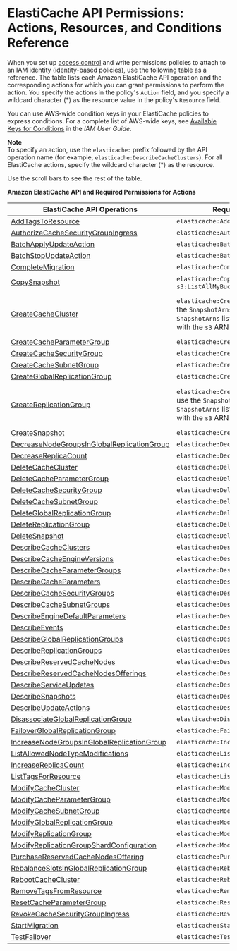 # ElastiCache API Permissions: Actions, Resources, and Conditions Reference<a name="IAM.APIReference"></a>

When you set up [access control](IAM.md#IAM.AccessControl) and write permissions policies to attach to an IAM identity \(identity\-based policies\), use the following table as a reference\. The table lists each Amazon ElastiCache API operation and the corresponding actions for which you can grant permissions to perform the action\. You specify the actions in the policy's `Action` field, and you specify a wildcard character \(\*\) as the resource value in the policy's `Resource` field\. 

You can use AWS\-wide condition keys in your ElastiCache policies to express conditions\. For a complete list of AWS\-wide keys, see [Available Keys for Conditions](https://docs.aws.amazon.com/IAM/latest/UserGuide/reference_policies_elements.html#AvailableKeys) in the *IAM User Guide*\.

**Note**  
To specify an action, use the `elasticache:` prefix followed by the API operation name \(for example, `elasticache:DescribeCacheClusters`\)\. For all ElastiCache actions, specify the wildcard character \(\*\) as the resource\.

Use the scroll bars to see the rest of the table\.


**Amazon ElastiCache API and Required Permissions for Actions**  

| ElastiCache API Operations | Required Permissions \(API Actions\) | Resources  | 
| --- | --- | --- | 
|  [AddTagsToResource](https://docs.aws.amazon.com/AmazonElastiCache/latest/APIReference/API_AddTagsToResource.html) | `elasticache:AddTagsToResource` | \* | 
|  [AuthorizeCacheSecurityGroupIngress](https://docs.aws.amazon.com/AmazonElastiCache/latest/APIReference/API_AuthorizeCacheSecurityGroupIngress.html) | `elasticache:AuthorizeCacheSecurityGroupIngress` | \* | 
|  [BatchApplyUpdateAction](https://docs.aws.amazon.com/AmazonElastiCache/latest/APIReference/API_BatchApplyUpdateAction.html) |   `elasticache:BatchApplyUpdateAction` |  \* | 
| [BatchStopUpdateAction](https://docs.aws.amazon.com/AmazonElastiCache/latest/APIReference/API_BatchStopUpdateAction.html) |   `elasticache:BatchStopUpdateAction` |  \* | 
| [CompleteMigration](https://docs.aws.amazon.com/AmazonElastiCache/latest/APIReference/API_CompleteMigration.html) |   `elasticache:CompleteMigration` |  \*  | 
|  [CopySnapshot](https://docs.aws.amazon.com/AmazonElastiCache/latest/APIReference/API_CopySnapshot.html) |  `elasticache:CopySnapshot` `s3:GetBucketLocation` `s3:ListAllMyBuckets` |  \* \* \* | 
|  [CreateCacheCluster](https://docs.aws.amazon.com/AmazonElastiCache/latest/APIReference/API_CreateCacheCluster.html) |  `elasticache:CreateCacheCluster` `s3:GetObject`  If you use the `SnapshotArns` parameter, each member of the `SnapshotArns` list requires its own `s3:GetObject` permission with the `s3` ARN as its resource\.  |  \* `arn:aws:s3:::my_bucket/snapshot1.rdb` Where *my\_bucket*/*snapshot1* is an S3 bucket and snapshot that you want to create the cache cluster from\. | 
|  [CreateCacheParameterGroup](https://docs.aws.amazon.com/AmazonElastiCache/latest/APIReference/API_CreateCacheParameterGroup.html) | `elasticache:CreateCacheParameterGroup` | \* | 
|  [CreateCacheSecurityGroup](https://docs.aws.amazon.com/AmazonElastiCache/latest/APIReference/API_CreateCacheSecurityGroup.html) | `elasticache:CreateCacheSecurityGroup` | \* | 
|  [CreateCacheSubnetGroup](https://docs.aws.amazon.com/AmazonElastiCache/latest/APIReference/API_CreateCacheSubnetGroup.html) | `elasticache:CreateCacheSubnetGroup` | \* | 
|  [CreateGlobalReplicationGroup](https://docs.aws.amazon.com/AmazonElastiCache/latest/APIReference/API_CreateGlobalReplicationGroup.html) |  `elasticache:CreateGlobalReplicationGroup` | \* | 
|  [CreateReplicationGroup](https://docs.aws.amazon.com/AmazonElastiCache/latest/APIReference/API_CreateReplicationGroup.html) |  `elasticache:CreateReplicationGroup` `s3:GetObject`  If you use the `SnapshotArns` parameter, each member of the `SnapshotArns` list requires its own `s3:GetObject` permission with the `s3` ARN as its resource\.  |  \* `arn:aws:s3:::my_bucket/snapshot1.rdb` Where *my\_bucket*/*snapshot1* is an S3 bucket and snapshot that you want to create the cache cluster from\. | 
|  [CreateSnapshot](https://docs.aws.amazon.com/AmazonElastiCache/latest/APIReference/API_CreateSnapshot.html) | `elasticache:CreateSnapshot` | \* | 
|  [DecreaseNodeGroupsInGlobalReplicationGroup](https://docs.aws.amazon.com/AmazonElastiCache/latest/APIReference/API_DecreaseNodeGroupsInGlobalReplicationGroup.html) | `elasticache:DecreaseNodeGroupsInGlobalReplicationGroup` | \* | 
|  [DecreaseReplicaCount](https://docs.aws.amazon.com/AmazonElastiCache/latest/APIReference/API_DecreaseReplicaCount.html) | `elasticache:DecreaseReplicaCount` | \* | 
|  [DeleteCacheCluster](https://docs.aws.amazon.com/AmazonElastiCache/latest/APIReference/API_DeleteCacheCluster.html) | `elasticache:DeleteCacheCluster` | \* | 
|  [DeleteCacheParameterGroup](https://docs.aws.amazon.com/AmazonElastiCache/latest/APIReference/API_DeleteCacheParameterGroup.html) | `elasticache:DeleteCacheParameterGroup` | \* | 
|  [DeleteCacheSecurityGroup](https://docs.aws.amazon.com/AmazonElastiCache/latest/APIReference/API_DeleteCacheSecurityGroup.html) | `elasticache:DeleteCacheSecurityGroup` | \* | 
|  [DeleteCacheSubnetGroup](https://docs.aws.amazon.com/AmazonElastiCache/latest/APIReference/API_DeleteCacheSubnetGroup.html) | `elasticache:DeleteCacheSubnetGroup` | \* | 
|  [DeleteGlobalReplicationGroup](https://docs.aws.amazon.com/AmazonElastiCache/latest/APIReference/API_DeleteGlobalReplicationGroup.html) | `elasticache:DeleteGlobalReplicationGroup` | \* | 
|  [DeleteReplicationGroup](https://docs.aws.amazon.com/AmazonElastiCache/latest/APIReference/API_DeleteReplicationGroup.html) | `elasticache:DeleteReplicationGroup` | \* | 
|  [DeleteSnapshot](https://docs.aws.amazon.com/AmazonElastiCache/latest/APIReference/API_DeleteSnapshot.html) | `elasticache:DeleteSnapshot` | \* | 
|  [DescribeCacheClusters](https://docs.aws.amazon.com/AmazonElastiCache/latest/APIReference/API_DescribeCacheClusters.html) | `elasticache:DescribeCacheClusters` | \* | 
|  [DescribeCacheEngineVersions](https://docs.aws.amazon.com/AmazonElastiCache/latest/APIReference/API_DescribeCacheEngineVersions.html) | `elasticache:DescribeCacheEngineVersions` | \* | 
|  [DescribeCacheParameterGroups](https://docs.aws.amazon.com/AmazonElastiCache/latest/APIReference/API_DescribeCacheParameterGroups.html) | `elasticache:DescribeCacheParameterGroups` | \* | 
|  [DescribeCacheParameters](https://docs.aws.amazon.com/AmazonElastiCache/latest/APIReference/API_DescribeCacheParameters.html) | `elasticache:DescribeCacheParameters` | \* | 
|  [DescribeCacheSecurityGroups](https://docs.aws.amazon.com/AmazonElastiCache/latest/APIReference/API_DescribeCacheSecurityGroups.html) | `elasticache:DescribeCacheSecurityGroups` | \* | 
|  [DescribeCacheSubnetGroups](https://docs.aws.amazon.com/AmazonElastiCache/latest/APIReference/API_DescribeCacheSubnetGroups.html) | `elasticache:DescribeCacheSubnetGroups` | \* | 
|  [DescribeEngineDefaultParameters](https://docs.aws.amazon.com/AmazonElastiCache/latest/APIReference/API_DescribeEngineDefaultParameters.html) | `elasticache:DescribeEngineDefaultParameters` | \* | 
|  [DescribeEvents](https://docs.aws.amazon.com/AmazonElastiCache/latest/APIReference/API_DescribeEvents.html) | `elasticache:DescribeEvents` | \* | 
|  [DescribeGlobalReplicationGroups](https://docs.aws.amazon.com/AmazonElastiCache/latest/APIReference/API_DescribeGlobalReplicationGroups.html) | `elasticache:DescribeGlobalReplicationGroups` | \* | 
|  [DescribeReplicationGroups](https://docs.aws.amazon.com/AmazonElastiCache/latest/APIReference/API_DescribeReplicationGroups.html) | `elasticache:DescribeReplicationGroups` | \* | 
|  [DescribeReservedCacheNodes](https://docs.aws.amazon.com/AmazonElastiCache/latest/APIReference/API_DescribeReservedCacheNodes.html) | `elasticache:DescribeReservedCacheNodes` | Reserved\-instance | 
|  [DescribeReservedCacheNodesOfferings](https://docs.aws.amazon.com/AmazonElastiCache/latest/APIReference/API_DescribeReservedCacheNodesOfferings.html) | `elasticache:DescribeReservedCacheNodesOfferings` | \* | 
|  [DescribeServiceUpdates](https://docs.aws.amazon.com/AmazonElastiCache/latest/APIReference/API_DescribeServiceUpdates.html) | `elasticache:DescribeServiceUpdates` | \* | 
|  [DescribeSnapshots](https://docs.aws.amazon.com/AmazonElastiCache/latest/APIReference/API_DescribeSnapshots.html) | `elasticache:DescribeSnapshots` | \* | 
|  [DescribeUpdateActions](https://docs.aws.amazon.com/AmazonElastiCache/latest/APIReference/API_DescribeUpdateActions.html) | `elasticache:DescribeUpdateActions` | \* | 
|  [DisassociateGlobalReplicationGroup](https://docs.aws.amazon.com/AmazonElastiCache/latest/APIReference/API_DisassociateGlobalReplicationGroup.html) | `elasticache:DisassociateGlobalReplicationGroup` | \* | 
|  [FailoverGlobalReplicationGroup](https://docs.aws.amazon.com/AmazonElastiCache/latest/APIReference/API_FailoverGlobalReplicationGroup.html) | `elasticache:FailoverGlobalReplicationGroup` | \* | 
|  [IncreaseNodeGroupsInGlobalReplicationGroup](https://docs.aws.amazon.com/AmazonElastiCache/latest/APIReference/API_IncreaseNodeGroupsInGlobalReplicationGroup.html) | `elasticache:IncreaseNodeGroupsInGlobalReplicationGroup` | \* | 
|  [ListAllowedNodeTypeModifications](https://docs.aws.amazon.com/AmazonElastiCache/latest/APIReference/API_ListAllowedNodeTypeModifications.html) | `elasticache:ListAllowedNodeTypeModifications` | \* | 
|  [IncreaseReplicaCount](https://docs.aws.amazon.com/AmazonElastiCache/latest/APIReference/API_IncreaseReplicaCount.html) | `elasticache:IncreaseReplicaCount` | \* | 
|  [ListTagsForResource](https://docs.aws.amazon.com/AmazonElastiCache/latest/APIReference/API_ListTagsForResource.html) | `elasticache:ListTagsForResource` | \* | 
|  [ModifyCacheCluster](https://docs.aws.amazon.com/AmazonElastiCache/latest/APIReference/API_ModifyCacheCluster.html) | `elasticache:ModifyCacheCluster` | \* | 
|  [ModifyCacheParameterGroup](https://docs.aws.amazon.com/AmazonElastiCache/latest/APIReference/API_ModifyCacheParameterGroup.html) | `elasticache:ModifyCacheParameterGroup` | \* | 
|  [ModifyCacheSubnetGroup](https://docs.aws.amazon.com/AmazonElastiCache/latest/APIReference/API_ModifyCacheSubnetGroup.html) | `elasticache:ModifyCacheSubnetGroup` | \* | 
|  [ModifyGlobalReplicationGroup](https://docs.aws.amazon.com/AmazonElastiCache/latest/APIReference/API_ModifyGlobalReplicationGroup.html) | `elasticache:ModifyGlobalReplicationGroup` | \* | 
|  [ModifyReplicationGroup](https://docs.aws.amazon.com/AmazonElastiCache/latest/APIReference/API_ModifyReplicationGroup.html) | `elasticache:ModifyReplicationGroup` | \* | 
|  [ModifyReplicationGroupShardConfiguration](https://docs.aws.amazon.com/AmazonElastiCache/latest/APIReference/API_ModifyReplicationGroupShardConfiguration.html) | `elasticache:ModifyReplicationGroupShardConfiguration` | \* | 
|  [PurchaseReservedCacheNodesOffering](https://docs.aws.amazon.com/AmazonElastiCache/latest/APIReference/API_PurchaseReservedCacheNodesOffering.html) | `elasticache:PurchaseReservedCacheNodesOffering` | \* | 
|  [RebalanceSlotsInGlobalReplicationGroup](https://docs.aws.amazon.com/AmazonElastiCache/latest/APIReference/API_RebalanceSlotsInGlobalReplicationGroup.html) | `elasticache:RebalanceSlotsInGlobalReplicationGroup` | \* | 
|  [RebootCacheCluster](https://docs.aws.amazon.com/AmazonElastiCache/latest/APIReference/API_RebootCacheCluster.html) | `elasticache:RebootCacheCluster` | \* | 
|  [RemoveTagsFromResource](https://docs.aws.amazon.com/AmazonElastiCache/latest/APIReference/API_RemoveTagsFromResource.html) | `elasticache:RemoveTagsFromResource` | \* | 
|  [ResetCacheParameterGroup](https://docs.aws.amazon.com/AmazonElastiCache/latest/APIReference/API_ResetCacheParameterGroup.html) | `elasticache:ResetCacheParameterGroup` | \* | 
|  [RevokeCacheSecurityGroupIngress](https://docs.aws.amazon.com/AmazonElastiCache/latest/APIReference/API_RevokeCacheSecurityGroupIngress.html) | `elasticache:RevokeCacheSecurityGroupIngress` | \* | 
|  [StartMigration](https://docs.aws.amazon.com/AmazonElastiCache/latest/APIReference/API_StartMigration.html) | `elasticache:StartMigration` | \* | 
|  [TestFailover](https://docs.aws.amazon.com/AmazonElastiCache/latest/APIReference/API_TestFailover.html) | `elasticache:TestFailover` | \* | 